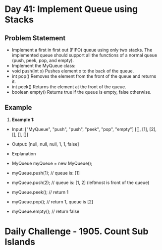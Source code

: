 # Day 41: Implement Queue using Stacks

## Problem Statement

- Implement a first in first out (FIFO) queue using only two stacks. The implemented queue should support all the functions of a normal queue (push, peek, pop, and empty).
- Implement the MyQueue class:
- void push(int x) Pushes element x to the back of the queue.
- int pop() Removes the element from the front of the queue and returns it.
- int peek() Returns the element at the front of the queue.
- boolean empty() Returns true if the queue is empty, false otherwise.

## Example

1. **Example 1:**

- Input: ["MyQueue", "push", "push", "peek", "pop", "empty"]
  [[], [1], [2], [], [], []]
- Output: [null, null, null, 1, 1, false]

- Explanation
- MyQueue myQueue = new MyQueue();
- myQueue.push(1); // queue is: [1]
- myQueue.push(2); // queue is: [1, 2] (leftmost is front of the queue)
- myQueue.peek(); // return 1
- myQueue.pop(); // return 1, queue is [2]
- myQueue.empty(); // return false

# Daily Challenge - 1905. Count Sub Islands
